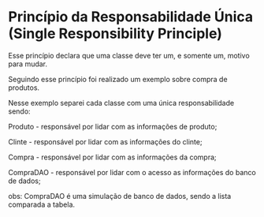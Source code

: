# Princípio da Responsabilidade Única (Single Responsibility Principle)


Esse princípio declara que uma classe deve ter um, e somente um, motivo para mudar.

Seguindo esse princípio foi realizado um exemplo sobre compra de produtos.

Nesse exemplo separei cada classe com uma única responsabilidade sendo:

Produto - responsável por lidar com as informações de produto;

Clinte - responsável por lidar com as informações do clinte;

Compra - responsável por lidar com as informações da compra;

CompraDAO - responsável por lidar com o acesso as informações do banco de dados;


obs: CompraDAO é uma simulação de banco de dados, sendo a lista comparada a tabela.
